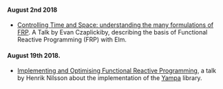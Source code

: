 
#### August 2nd 2018

- [Controlling Time and Space: understanding the many formulations of FRP](https://www.youtube.com/watch?v=Agu6jipKfYw). A Talk by Evan Czaplickiby, describing the basis of Functional Reactive Programming (FRP) with Elm. 

#### August 19th 2018. 

- [Implementing and Optimising Functional Reactive Programming](https://skillsmatter.com/skillscasts/9461-implementing-and-optimising-functional-reactive-programming-henrik-nilsson), a talk by Henrik Nilsson about the implementation of the [Yampa](https://wiki.haskell.org/Yampa) library. 

